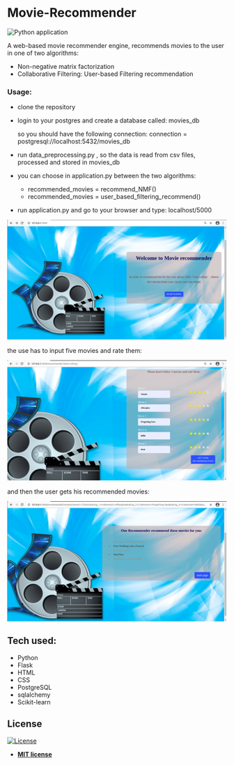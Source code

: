 # Movie-Recommender
![Python application](https://github.com/Wassouf289/Movie-Recommender/workflows/Python%20application/badge.svg)

A web-based movie recommender engine, recommends movies to the user in one of two algorithms:
  - Non-negative matrix factorization
  - Collaborative Filtering: User-based Filtering recommendation

### Usage:
- clone the repository
- login to your postgres and create a database called: movies_db

  so you should have the following connection:  connection = postgresql://localhost:5432/movies_db
 - run data_preprocessing.py , so the data is read from csv files, processed and stored in movies_db
 - you can choose in application.py between the two algorithms:
    - recommended_movies = recommend_NMF()
    - recommended_movies = user_based_filtering_recommend()
 - run application.py and go to your browser and type: localhost/5000

<img src="static/images/main_page.png" >

the use has to input five movies and rate them:

<img src="static/images/movies_rating.png" >

and then the user gets his recommended movies:

<img src="static/images/results.png" >

## Tech used:
 - Python
 - Flask
 - HTML
 - CSS
 - PostgreSQL
 - sqlalchemy
 - Scikit-learn


## License

[![License](http://img.shields.io/:license-mit-blue.svg?style=flat-square)](http://badges.mit-license.org)

- **[MIT license](http://opensource.org/licenses/mit-license.php)**

